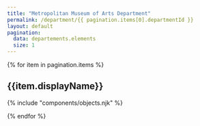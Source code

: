 ```yaml
---
title: "Metropolitan Museum of Arts Department"
permalink: /department/{{ pagination.items[0].departmentId }}
layout: default
pagination:
  data: departements.elements
  size: 1
---
```


{% for item in pagination.items %}

## {{item.displayName}}

{% include "components/objects.njk" %}

{% endfor %}
